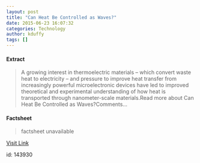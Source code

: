```yaml
---
layout: post
title: "Can Heat Be Controlled as Waves?"
date: 2015-06-23 16:07:32
categories: Technology
author: kduffy
tags: []
---
```



#### Extract
>A growing interest in thermoelectric materials – which convert waste heat to electricity – and pressure to improve heat transfer from increasingly powerful microelectronic devices have led to improved theoretical and experimental understanding of how heat is transported through nanometer-scale materials.Read more about Can Heat Be Controlled as Waves?Comments...

#### Factsheet
>factsheet unavailable

[Visit Link](http://www.pddnet.com/news/2015/06/can-heat-be-controlled-waves-0)

id:  143930
